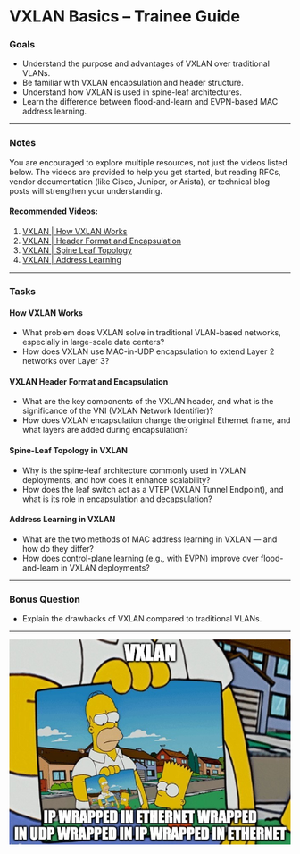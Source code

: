 # VXLAN Basics – Trainee Guide

### Goals
- Understand the purpose and advantages of VXLAN over traditional VLANs.
- Be familiar with VXLAN encapsulation and header structure.
- Understand how VXLAN is used in spine-leaf architectures.
- Learn the difference between flood-and-learn and EVPN-based MAC address learning.

---

### Notes
You are encouraged to explore multiple resources, not just the videos listed below. The videos are provided to help you get started, but reading RFCs, vendor documentation (like Cisco, Juniper, or Arista), or technical blog posts will strengthen your understanding.

#### Recommended Videos:
1. [VXLAN | How VXLAN Works](https://www.youtube.com/watch?v=YNqKDI_bnPM)
2. [VXLAN | Header Format and Encapsulation](https://www.youtube.com/watch?v=jjr8aIIRkYc)
3. [VXLAN | Spine Leaf Topology](https://www.youtube.com/watch?v=x1F-RCW9fqo)
4. [VXLAN | Address Learning](https://www.youtube.com/watch?v=Do6G9w_DjJ4)

---

### Tasks

#### How VXLAN Works
- What problem does VXLAN solve in traditional VLAN-based networks, especially in large-scale data centers?
- How does VXLAN use MAC-in-UDP encapsulation to extend Layer 2 networks over Layer 3?

#### VXLAN Header Format and Encapsulation
- What are the key components of the VXLAN header, and what is the significance of the VNI (VXLAN Network Identifier)?
- How does VXLAN encapsulation change the original Ethernet frame, and what layers are added during encapsulation?

#### Spine-Leaf Topology in VXLAN
- Why is the spine-leaf architecture commonly used in VXLAN deployments, and how does it enhance scalability?
- How does the leaf switch act as a VTEP (VXLAN Tunnel Endpoint), and what is its role in encapsulation and decapsulation?

#### Address Learning in VXLAN
- What are the two methods of MAC address learning in VXLAN — and how do they differ?
- How does control-plane learning (e.g., with EVPN) improve over flood-and-learn in VXLAN deployments?

---

### Bonus Question
- Explain the drawbacks of VXLAN compared to traditional VLANs.

---
![VXLAN](../Images/vxlan.jpeg)
